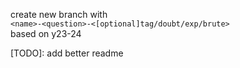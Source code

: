 create new branch with
<br>
`<name>-<question>-<[optional]tag/doubt/exp/brute>`
<br>
based on y23-24

[TODO]: add better readme
